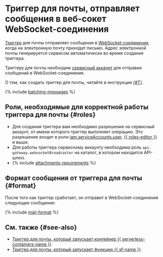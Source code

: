 # Триггер для почты, отправляет сообщения в веб-сокет WebSocket-соединения

[Триггер](../trigger/) для почты отправляет сообщения в [WebSocket-соединения](../extensions/websocket.md), когда на электронную почту приходит письмо. Адрес электронной почты генерируется сервисом автоматически во время создания триггера.

Триггеру для почты необходим [сервисный аккаунт](../../../iam/concepts/users/service-accounts.md) для отправки сообщений в WebSocket-соединения.

О том, как создать триггер для почты, читайте в инструкции [{#T}](../../operations/trigger/mail-trigger-create.md).

{% include [batching-messages](../../../_includes/api-gateway/batching-messages.md) %}

## Роли, необходимые для корректной работы триггера для почты {#roles}

* Для создания триггера вам необходимо разрешение на сервисный аккаунт, от имени которого триггер выполняет операцию. Это разрешение входит в роли [iam.serviceAccounts.user](../../../iam/concepts/access-control/roles#sa-user), [{{ roles-editor }}](../../../iam/concepts/access-control/roles#editor) и выше.
* Для работы триггера сервисному аккаунту необходима роль `api-gateway.websocketBroadcaster` на каталог, в котором находится API-шлюз.
* {% include [attachments-requirements](../../../_includes/functions/attachments-requirements.md) %}

## Формат сообщения от триггера для почты {#format}

После того как триггер сработает, он отправит в WebSocket-соединения следующее сообщение:

{% include [mail-format](../../../_includes/functions/mail-format.md) %}

## См. также {#see-also}

* [Триггер для почты, который запускает контейнер {{ serverless-containers-name }}](../../../serverless-containers/concepts/trigger/mail-trigger.md)
* [Триггер для почты, который запускает функцию {{ sf-name }}](../../../functions/concepts/trigger/mail-trigger.md)
